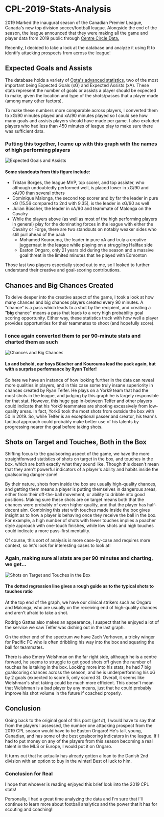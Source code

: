 # CPL-2019-Stats-Analysis
2019 Marked the inaugural season of the Canadian Premier League, Canada's new top division soccer/football league. Alongside the end of the season, the league announced that they were making all the game and player data from 2019 public through [Centre Circle Data.](https://canpl.ca/centre-circle-data/)

Recently, I decided to take a look at the database and analyze it using R to identify attacking prospects from across the league!

## Expected Goals and Assists
The database holds a variety of [Opta's advanced statistics](https://www.optasports.com/insight-for-fans/opta-s-event-definitions/), two of the most important being Expected Goals (xG) and Expected Assists (xA). These stats represent the number of goals or assists a player should be expected to make, given the location and type of the shots/passes that a player made (among many other factors).

To make these numbers more comparable across players, I converted them to xG/90 minutes played and xA/90 minutes played so I could see how many goals and assists players should have made per game. I also excluded players who had less than 450 minutes of league play to make sure there was sufficient data.

### Putting this together, I came up with this graph with the names of high performing players
![Expected Goals and Assists](https://i.imgur.com/RbwFm1t.png)

#### Some standouts from this figure include:
 - Tristan Borges, the league MVP, top scorer, and top assister, who although undoubtedly performed well, is placed lower in xG/90 and xA/90 than several others
 - Dominique Malonga, the second top scorer and by far the leader in pure xG (15.56 compared to 2nd with 9.35), is the leader in xG/90 as well
 - Julian Büscher, the leader in xA/90 and teammate of Malonga on the Cavalry
 - While the players above (as well as most of the high performing players in general) play for the dominating forces in the league with either the Cavalry or Forge, there are two standouts on notably weaker sides who still pull ahead of the pack
   - Mohamed Kourouma, the leader in pure xA and truly a creative juggernaut in the league while playing on a struggling Halifax side
   - Easton Ongaro, only 21 years old during the season and a massive goal threat in the limited minutes that he played with Edmonton

Those last two players especially stood out to me, so I looked to further understand their creative and goal-scoring contributions.

## Chances and Big Chances Created
To delve deeper into the creative aspect of the game, I took a look at how many chances and big chances players created every 90 minutes. A "chance" is a pass which leads to a shot by the recipient, and creating a "**big** chance" means a pass that leads to a very high probability goal scoring opportunity. Either way, these statistics track with how well a player provides opportunities for their teammates to shoot (and hopefully score).

### I once again converted them to per 90-minute stats and charted them as such
![Chances and Big Chances](https://i.imgur.com/zElylnw.png)

#### Lo and behold, our boys Büscher and Kourouma lead the pack again, but with a surprise performance by Ryan Telfer!
So here we have an instance of how looking further in the data can reveal more qualities in players, and in this case some truly insane superiority in chances created by Ryan Telfer. He plays on a York9 team that had the most shots in the league, and judging by this graph he is largely responsible for that stat. However, this huge gap in-between Telfer and other players could indicate that his York9 teammates are shooting excessively from low-quality areas. In fact, York9 took the most shots from outside the box with 50 in 2019. So, while Telfer is an exceptional passer and creator, his team's tactical approach could probably make better use of his talents by progressing nearer the goal before taking shots.

## Shots on Target and Touches, Both in the Box
Shifting focus to the goalscoring aspect of the game, we have the more straightforward statistics of shots on target in the box, and touches in the box, which are both exactly what they sound like. Though this doesn't mean that they aren't powerful indicators of a player's ability and habits inside the goalscoring danger-zone! 

By their nature, shots from inside the box are usually high-quality chances, and getting them means a player is putting themselves in dangerous areas, either from their off-the-ball movement, or ability to dribble into good positions. Making sure these shots are on target means both that the chances were probably of even higher quality, and that the player has half-decent aim. Combining this stat with touches made inside the box gives insight as to how a player is behaving once they receive the ball in the box. For example, a high number of shots with fewer touches implies a poacher style approach with one-touch finishes, while low shots and high touches could indicate a more pass-first mentality.

Of course, this sort of analysis is more case-by-case and requires more context, so let's look for interesting cases to look at!

### Again, making sure all stats are per 90 minutes and charting, we get...
![Shots on Target and Touches in the Box](https://i.imgur.com/OqVpPMv.png)
#### The dotted regression line gives a rough guide as to the typical shots to touches ratio

At the top end of the graph, we have our clinical strikers such as Ongaro and Malonga, who are usually on the receiving end of high-quality chances and aren't afraid to take a shot. 

Rodrigo Gattas also makes an appearance, I suspect that he enjoyed a lot of the service we saw Telfer was dishing out in the last graph. 

On the other end of the spectrum we have Zach Verhoven, a tricky winger for Pacific FC who is often dribbling his way into the box and squaring the ball for teammates. 

There is also Emery Welshman on the far right side, although he is a centre forward, he seems to struggle to get good shots off given the number of touches he is taking in the box. Looking more into his stats, he had 7 big goalscoring chances across the season, and he is underperforming his xG by 2 goals (expected to score 5, only scored 3). Overall, it seems like Welshman's shot taking could be much more efficient. This doesn't mean that Welshman is a bad player by any means, just that he could probably improve his shot volume in the future if coached properly.

## Conclusion
Going back to the original goal of this post (_get it_), I would have to say that from the players I assessed, the number one attacking prospect from the 2019 CPL season would have to be Easton Ongaro! He's tall, young, Canadian, and has some of the best goalscoring indicators in the league. If I had to put money on any of the players from this season becoming a real talent in the MLS or Europe, I would put it on Ongaro.

It turns out that he actually has already gotten a loan to the Danish 2nd division with an option to buy in the winter! Best of luck to him.

### Conclusion for Real
I hope that whoever is reading enjoyed this brief look into the 2019 CPL stats! 

Personally, I had a great time analyzing the data and I'm sure that I'll continue to learn more about football analytics and the power that it has for scouting and coaching!
